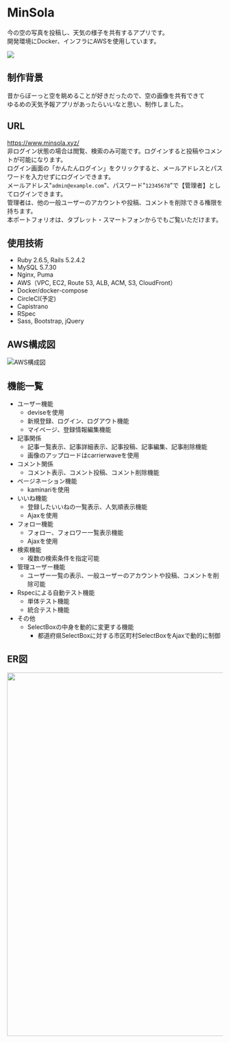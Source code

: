 # MinSola
今の空の写真を投稿し、天気の様子を共有するアプリです。<br>
開発環境にDocker、インフラにAWSを使用しています。

<img src="https://user-images.githubusercontent.com/62027190/80569058-134d0000-8a33-11ea-94cc-6f1869072ce8.png">

## 制作背景
昔からぼーっと空を眺めることが好きだったので、空の画像を共有できて<br>
ゆるめの天気予報アプリがあったらいいなと思い、制作しました。

## URL
https://www.minsola.xyz/ <br>
非ログイン状態の場合は閲覧、検索のみ可能です。ログインすると投稿やコメントが可能になります。<br>
ログイン画面の「かんたんログイン」をクリックすると、メールアドレスとパスワードを入力せずにログインできます。<br>
メールアドレス"`admin@example.com`"、パスワード"`12345678`"で【管理者】としてログインできます。<br>
管理者は、他の一般ユーザーのアカウントや投稿、コメントを削除できる権限を持ちます。<br>
本ポートフォリオは、タブレット・スマートフォンからでもご覧いただけます。

## 使用技術
- Ruby 2.6.5, Rails 5.2.4.2
- MySQL 5.7.30
- Nginx, Puma
- AWS（VPC, EC2, Route 53, ALB, ACM, S3, CloudFront）
- Docker/docker-compose
- CircleCI(予定)
- Capistrano
- RSpec
- Sass, Bootstrap, jQuery

## AWS構成図
![AWS構成図](https://user-images.githubusercontent.com/62027190/80701896-1c190100-8b1b-11ea-8427-2561bc0ff1e5.png)

## 機能一覧
- ユーザー機能
  - deviseを使用
  - 新規登録、ログイン、ログアウト機能
  - マイページ、登録情報編集機能
- 記事関係
  - 記事一覧表示、記事詳細表示、記事投稿、記事編集、記事削除機能
  - 画像のアップロードはcarrierwaveを使用
- コメント関係
  - コメント表示、コメント投稿、コメント削除機能
- ページネーション機能
  - kaminariを使用
- いいね機能
  - 登録したいいねの一覧表示、人気順表示機能
  - Ajaxを使用
- フォロー機能
  - フォロー、フォロワー一覧表示機能
  - Ajaxを使用
- 検索機能
  - 複数の検索条件を指定可能
- 管理ユーザー機能
  - ユーザー一覧の表示、一般ユーザーのアカウントや投稿、コメントを削除可能
- Rspecによる自動テスト機能
  - 単体テスト機能
  - 統合テスト機能
- その他
  - SelectBoxの中身を動的に変更する機能
    - 都道府県SelectBoxに対する市区町村SelectBoxをAjaxで動的に制御

## ER図
<img width="847" src="https://user-images.githubusercontent.com/62027190/80578677-cfaec200-8a43-11ea-8d2d-031c6953f1e2.png">
